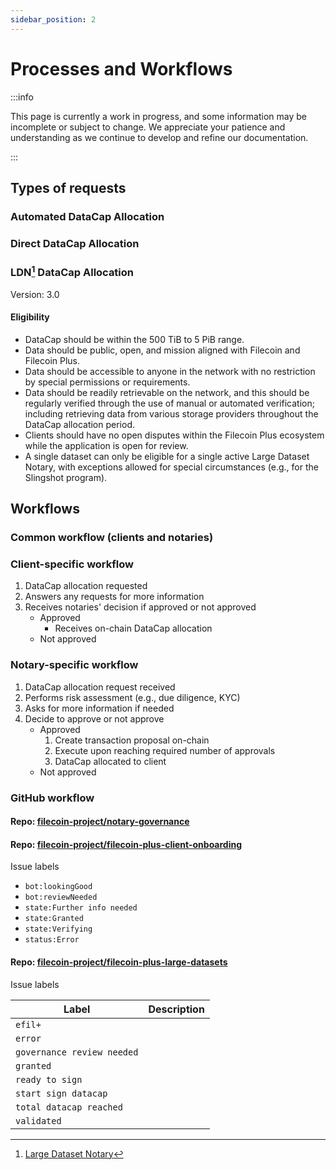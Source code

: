 ```yaml
---
sidebar_position: 2
---
```


# Processes and Workflows

:::info

This page is currently a work in progress, and some information may be incomplete or subject to change. We appreciate your patience and understanding as we continue to develop and refine our documentation.

:::

## Types of requests

### Automated DataCap Allocation

### Direct DataCap Allocation

### LDN[^1] DataCap Allocation

Version: 3.0

#### Eligibility

- DataCap should be within the 500 TiB to 5 PiB range.
- Data should be public, open, and mission aligned with Filecoin and Filecoin Plus.
- Data should be accessible to anyone in the network with no restriction by special permissions or requirements.
- Data should be readily retrievable on the network, and this should be regularly verified through the use of manual or automated verification; including retrieving data from various storage providers throughout the DataCap allocation period.
- Clients should have no open disputes within the Filecoin Plus ecosystem while the application is open for review.
- A single dataset can only be eligible for a single active Large Dataset Notary, with exceptions allowed for special circumstances (e.g., for the Slingshot program).

## Workflows

### Common workflow (clients and notaries)

### Client-specific workflow

1. DataCap allocation requested
2. Answers any requests for more information
3. Receives notaries' decision if approved or not approved
   - Approved
     - Receives on-chain DataCap allocation
   - Not approved

### Notary-specific workflow

1. DataCap allocation request received
2. Performs risk assessment (e.g., due diligence, KYC)
3. Asks for more information if needed
4. Decide to approve or not approve
   - Approved
     1. Create transaction proposal on-chain
     2. Execute upon reaching required number of approvals
     3. DataCap allocated to client
   - Not approved

### GitHub workflow

#### Repo: [filecoin-project/notary-governance](https://github.com/filecoin-project/notary-governance)

<!-- Labels

- TBD -->

#### Repo: [filecoin-project/filecoin-plus-client-onboarding](https://github.com/filecoin-project/filecoin-plus-client-onboarding)

Issue labels

- `bot:lookingGood`
- `bot:reviewNeeded`
- `state:Further info needed`
- `state:Granted`
- `state:Verifying`
- `status:Error`

#### Repo: [filecoin-project/filecoin-plus-large-datasets](https://github.com/filecoin-project/filecoin-plus-large-datasets)

Issue labels

Label | Description
----- | -----------
`efil+` |
`error` |
`governance review needed` |
`granted` |
`ready to sign` |
`start sign datacap` |
`total datacap reached` |
`validated` |

[^1]: [Large Dataset Notary](./glossary#large-dataset-notary)
